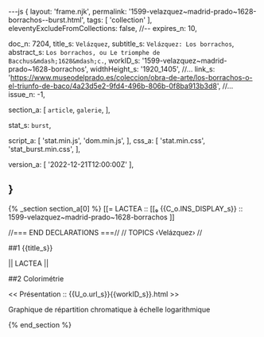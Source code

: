 ---js
{
  layout:    'frame.njk',
  permalink: '1599-velazquez~madrid-prado~1628-borrachos--burst.html',
  tags:      [ 'collection' ],
  eleventyExcludeFromCollections: false,
  //-- expires_n: 10,

  doc_n:      7204,
  title_s:    `Velázquez`,
  subtitle_s: `Velázquez: Los borrachos`,
  abstract_s: `Los borrachos, ou Le triomphe de Bacchus&mdash;1628&mdash;c.`,
  workID_s:   '1599-velazquez~madrid-prado~1628-borrachos',
  widthHeight_s:  '1920_1405',
  //... link_s:  'https://www.museodelprado.es/coleccion/obra-de-arte/los-borrachos-o-el-triunfo-de-baco/4a23d5e2-9fd4-496b-806b-0f8ba913b3d8',
  //... issue_n: -1,

  section_a:
  [
    `article`,
    `galerie`,
  ],

  stat_s: `burst`,

  script_a:
  [
    'stat.min.js',
    'dom.min.js',
  ],
  css_a:
  [
    'stat.min.css',
    'stat_burst.min.css',
  ],

  version_a:
  [
    '2022-12-21T12:00:00Z'
  ],

}
---
{% _section section_a[0] %}
[[=  LACTEA  ::
     [[₉  {{C_o.INS_DISPLAY_s}}  :: 1599-velazquez~madrid-prado~1628-borrachos ]]

//=== END DECLARATIONS ===//
//  TOPICS
‹Velázquez›
//



##1  {{title_s}}

||  LACTEA  ||




##2  Colorimétrie

<<  Présentation  ::  {{U_o.url_s}}{{workID_s}}.html  >>

Graphique de répartition chromatique à échelle logarithmique

{% end_section %}
